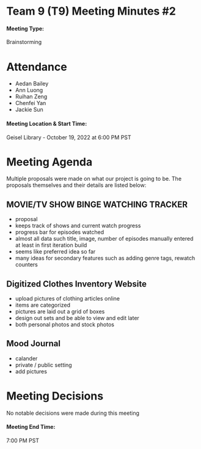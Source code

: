 # Team 9 (T9) Meeting Minutes #2

#### Meeting Type:
Brainstorming

# Attendance

* Aedan Bailey
* Ann Luong
* Ruihan Zeng
* Chenfei Yan
* Jackie Sun

#### Meeting Location & Start Time:
Geisel Library - October 19, 2022 at 6:00 PM PST

# Meeting Agenda

Multiple proposals were made on what our project is going to be. The proposals themselves and their details are listed below:

## MOVIE/TV SHOW BINGE WATCHING TRACKER
- proposal 
- keeps track of shows and current watch progress
- progress bar for episodes watched 
- almost all data such title, image, number of episodes manually entered at least in first iteration build
- seems like preferred idea so far
- many ideas for secondary features such as adding genre tags, rewatch counters

## Digitized Clothes Inventory Website
- upload pictures of clothing articles online
- items are categorized 
- pictures are laid out a grid of boxes
- design out sets and be able to view and edit later
- both personal photos and stock photos
  
## Mood Journal
- calander
- private / public setting
- add pictures

# Meeting Decisions
No notable decisions were made during this meeting

#### Meeting End Time:
7:00 PM PST
